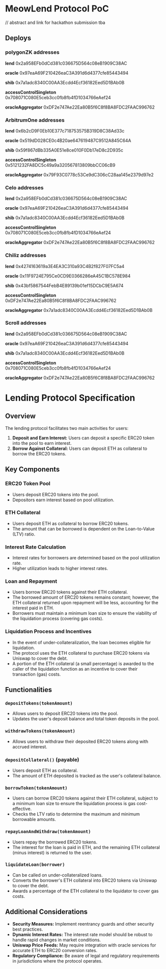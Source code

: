 # MeowLend Protocol PoC

// abstract and link for hackathon submission tba

## Deploys

### polygonZK addresses
**lend** 0x2a958EFb0dCd381c036675D564c08eB1909C38AC

**oracle** 0x97eaA69F210426eaC3A391d6d4377cfe85443494

**shib** 0x7a1adc8340C00AA3Ecdd4Ecf36182Eed5D1BAb0B

**accessControlSingleton** 0x708071C080E5ceb3cc0fb8fb4fD1034766eAef24

**oracleAggregator** 0xDF2e747Ae22Ea80B5f6C8f8BA8FDC2FAAC996762

### ArbitrumOne addresses
**lend** 0x6b2cD9F0Eb10E377c718753575B319D8C38Ad33c

**oracle** 0x519dD028CE0c4B20ae647619487C9512A845C64A

**shib** 0x59f867dBb335A0E51e8ce010F0Db17eD8c2D935c

**accessControlSingleton** 0x5121232FA8DC5c49a9a320567813809bbCC06cB9

**oracleAggregator** 0x79F93C0778c53Ce9dC306cC28aa145e2379d97e2

### Celo addresses
**lend** 0x2a958EFb0dCd381c036675D564c08eB1909C38AC

**oracle** 0x97eaA69F210426eaC3A391d6d4377cfe85443494

**shib** 0x7a1adc8340C00AA3Ecdd4Ecf36182Eed5D1BAb0B

**accessControlSingleton** 0x708071C080E5ceb3cc0fb8fb4fD1034766eAef24

**oracleAggregator** 0xDF2e747Ae22Ea80B5f6C8f8BA8FDC2FAAC996762

### Chiliz addresses
**lend** 0x4274163619a3E4EA3C310a93C4B2f827F07FC5a4

**oracle** 0x11F9724E795Ce0CD9E0366286eA45C1BC578E984

**shib** 0x43bf5867544FebB4E89139b01ef15DCbC9E5A674

**accessControlSingleton** 0xDF2e747Ae22Ea80B5f6C8f8BA8FDC2FAAC996762

**oracleAggregator** 0x7a1adc8340C00AA3Ecdd4Ecf36182Eed5D1BAb0B

### Scroll addresses
**lend** 0x2a958EFb0dCd381c036675D564c08eB1909C38AC

**oracle** 0x97eaA69F210426eaC3A391d6d4377cfe85443494

**shib** 0x7a1adc8340C00AA3Ecdd4Ecf36182Eed5D1BAb0B

**accessControlSingleton** 0x708071C080E5ceb3cc0fb8fb4fD1034766eAef24

**oracleAggregator** 0xDF2e747Ae22Ea80B5f6C8f8BA8FDC2FAAC996762


# Lending Protocol Specification

## Overview
The lending protocol facilitates two main activities for users:
1. **Deposit and Earn Interest:** Users can deposit a specific ERC20 token into the pool to earn interest.
2. **Borrow Against Collateral:** Users can deposit ETH as collateral to borrow the ERC20 tokens.

## Key Components

### ERC20 Token Pool
- Users deposit ERC20 tokens into the pool.
- Depositors earn interest based on pool utilization.

### ETH Collateral
- Users deposit ETH as collateral to borrow ERC20 tokens.
- The amount that can be borrowed is dependent on the Loan-to-Value (LTV) ratio.

### Interest Rate Calculation
- Interest rates for borrowers are determined based on the pool utilization rate.
- Higher utilization leads to higher interest rates.

### Loan and Repayment
- Users borrow ERC20 tokens against their ETH collateral.
- The borrowed amount of ERC20 tokens remains constant; however, the ETH collateral returned upon repayment will be less, accounting for the interest paid in ETH.
- Borrowers must maintain a minimum loan size to ensure the viability of the liquidation process (covering gas costs).

### Liquidation Process and Incentives
- In the event of under-collateralization, the loan becomes eligible for liquidation.
- The protocol uses the ETH collateral to purchase ERC20 tokens via Uniswap to cover the debt.
- A portion of the ETH collateral (a small percentage) is awarded to the caller of the liquidation function as an incentive to cover their transaction (gas) costs.

## Functionalities

### `depositTokens(tokenAmount)`
- Allows users to deposit ERC20 tokens into the pool.
- Updates the user's deposit balance and total token deposits in the pool.

### `withdrawTokens(tokenAmount)`
- Allows users to withdraw their deposited ERC20 tokens along with accrued interest.

### `depositCollateral()` (payable)
- Users deposit ETH as collateral.
- The amount of ETH deposited is tracked as the user's collateral balance.

### `borrowToken(tokenAmount)`
- Users can borrow ERC20 tokens against their ETH collateral, subject to a minimum loan size to ensure the liquidation process is gas cost-effective.
- Checks the LTV ratio to determine the maximum and minimum borrowable amounts.

### `repayLoanAndWithdraw(tokenAmount)`
- Users repay the borrowed ERC20 tokens.
- The interest for the loan is paid in ETH, and the remaining ETH collateral (minus interest) is returned to the user.

### `liquidateLoan(borrower)`
- Can be called on under-collateralized loans.
- Converts the borrower's ETH collateral into ERC20 tokens via Uniswap to cover the debt.
- Awards a percentage of the ETH collateral to the liquidator to cover gas costs.

## Additional Considerations

- **Security Measures:** Implement reentrancy guards and other security best practices.
- **Dynamic Interest Rates:** The interest rate model should be robust to handle rapid changes in market conditions.
- **Uniswap Price Feeds:** May require integration with oracle services for accurate ETH to ERC20 conversion rates.
- **Regulatory Compliance:** Be aware of legal and regulatory requirements in jurisdictions where the protocol operates.

